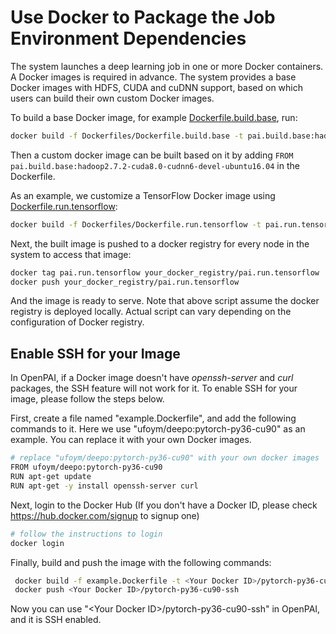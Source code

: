 # Use Docker to Package the Job Environment Dependencies

The system launches a deep learning job in one or more Docker containers. A Docker images is required in advance.
The system provides a base Docker images with HDFS, CUDA and cuDNN support, based on which users can build their own custom Docker images.

To build a base Docker image, for example [Dockerfile.build.base](../examples/Dockerfiles/cuda8.0-cudnn6/Dockerfile.build.base), run:
```sh
docker build -f Dockerfiles/Dockerfile.build.base -t pai.build.base:hadoop2.7.2-cuda8.0-cudnn6-devel-ubuntu16.04 Dockerfiles/
```

Then a custom docker image can be built based on it by adding `FROM pai.build.base:hadoop2.7.2-cuda8.0-cudnn6-devel-ubuntu16.04` in the Dockerfile.

As an example, we customize a TensorFlow Docker image using [Dockerfile.run.tensorflow](../examples/Dockerfiles/cuda8.0-cudnn6/Dockerfile.run.tensorflow):

```sh
docker build -f Dockerfiles/Dockerfile.run.tensorflow -t pai.run.tensorflow Dockerfiles/
```

Next, the built image is pushed to a docker registry for every node in the system to access that image:
```sh
docker tag pai.run.tensorflow your_docker_registry/pai.run.tensorflow
docker push your_docker_registry/pai.run.tensorflow
```

And the image is ready to serve. Note that above script assume the docker registry is deployed locally.
Actual script can vary depending on the configuration of Docker registry.

## Enable SSH for your Image

In OpenPAI, if a Docker image doesn't have *openssh-server* and *curl* packages, the SSH feature will not work for it. To enable SSH for your image, please follow the steps below.

First, create a file named "example.Dockerfile", and add the following commands to it. Here we use "ufoym/deepo:pytorch-py36-cu90" as an example. You can replace it with your own Docker images.
```bash
# replace "ufoym/deepo:pytorch-py36-cu90" with your own docker images
FROM ufoym/deepo:pytorch-py36-cu90
RUN apt-get update
RUN apt-get -y install openssh-server curl
```

Next, login to the Docker Hub (If you don't have a Docker ID, please check https://hub.docker.com/signup to signup one)
```bash
# follow the instructions to login
docker login
```

Finally, build and push the image with the following commands:
```bash
 docker build -f example.Dockerfile -t <Your Docker ID>/pytorch-py36-cu90-ssh .
 docker push <Your Docker ID>/pytorch-py36-cu90-ssh
```

Now you can use "\<Your Docker ID\>/pytorch-py36-cu90-ssh" in OpenPAI, and it is SSH enabled.
